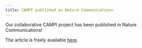 ```yaml
---
title: CAMPI published in Nature Communications
---
```


Our collaborative CAMPI project has been published in Nature Communications!

The article is freely available [here](https://www.nature.com/articles/s41467-021-27542-8).
